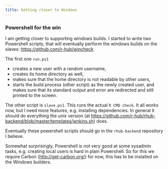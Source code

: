 ```yaml
---
title: Getting closer to Windows
---
```


### Powershell for the win

I am getting closer to supporting windows builds. I started to
write two Powershell scripts, that will eventually perform the
windows builds on the slaves: https://github.com/r-hub/wincheck

The first one `run.ps1`
* creates a new user with a random username,
* creates its home directory as well,
* makes sure that the home directory is not readable by other users,
* starts the build process (other script) as the newly created user,
  and makes sure that its standard output and error are redirected and
  still printed to the screen.

The other script is `slave.ps1`. This runs the actual `R CMD check`.
It all works now, but I need more features, e.g. installing dependencies.
In general it should do everything the unix version (at
https://github.com/r-hub/rhub-backend/blob/master/templates/jenkins.sh)
does.

Eventually these powershell scripts should go in the `rhub-backend`
repository I believe.

Somewhat surprisingly, Powershell is not very good at some sysadmin tasks,
e.g. creating local users is hard in plain Powershell. So for this we
require Carbon (http://get-carbon.org/) for now, this has to be installed
on the Windows builders.
